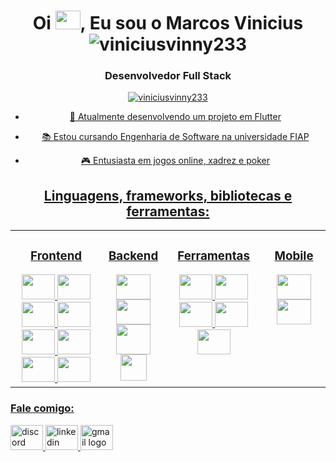 <h1 align="center">Oi <img height="30" width="40" src="https://camo.githubusercontent.com/b3aa0cb9c95a7593d72ef8e0a894f3ea11e665b6193e90281361a442dc5010e0/68747470733a2f2f656d6f6a69732e736c61636b6d6f6a69732e636f6d2f656d6f6a69732f696d616765732f313537373330353530352f373337332f68616e645f776176652e6769663f31353737333035353035" />, Eu sou o Marcos Vinicius  <img
    src="https://komarev.com/ghpvc/?username=viniciusvinny233&label=viniciusvinny233&color=cf66ff&style=plastic"
    alt="viniciusvinny233" /></h1>
<h3 align="center">Desenvolvedor Full Stack</h3>

<div align="center"><a align="center" href="https://github.com/ryo-ma/github-profile-trophy&theme=dracula"><img
        src="https://github-profile-trophy.vercel.app/?username=viniciusvinny233&theme=dracula" align="center" alt="viniciusvinny233" /></div>
       

- 🌱 Atualmente desenvolvendo um projeto em Flutter 

- 📚 Estou cursando Engenharia de Software na universidade FIAP

- 🎮 Entusiasta em jogos online, xadrez e poker

## Linguagens, frameworks, bibliotecas e ferramentas:  
<table><tr><td valign="top" width"20%">

<div align="center">
    <h3>Frontend</h1>
      </div>
<div align="center">  
    <img height="40" width="53" src="https://cdn.jsdelivr.net/gh/devicons/devicon/icons/html5/html5-original.svg" />
    <img height="40" width="53" src="https://cdn.jsdelivr.net/gh/devicons/devicon/icons/css3/css3-original.svg" />
    <img height="40" width="53" src="https://cdn.jsdelivr.net/gh/devicons/devicon/icons/javascript/javascript-original.svg" />
    <img height="40" width="53" src="https://www.tutorialsteacher.com/Content/images/home/typescript.svg" />
    <img height="40" width="53" src="https://cdn.jsdelivr.net/gh/devicons/devicon/icons/bootstrap/bootstrap-original.svg" />
    <img height="40" width="53" src="https://cdn.jsdelivr.net/gh/devicons/devicon/icons/sass/sass-original.svg" />
    <img height="40" width="53" src="https://cdn.jsdelivr.net/gh/devicons/devicon/icons/jquery/jquery-original.svg" />
    <img height="40" width="53" src="https://cdn.jsdelivr.net/gh/devicons/devicon/icons/react/react-original.svg" /> 
</div>

</td><td valign="top" width="20%">


<div align="center">
    <h3>Backend</h1>
      </div>
<div align="center">  
    <img height="40" width="55" src="https://cdn.jsdelivr.net/gh/devicons/devicon/icons/nodejs/nodejs-original.svg" />  
    <img height="40" width="55" src="https://cdn.jsdelivr.net/gh/devicons/devicon/icons/mysql/mysql-original.svg" />
    <img height="48" width="55" src="https://d1muf25xaso8hp.cloudfront.net/https%3A%2F%2Fmeta-l.cdn.bubble.io%2Ff1648592075802x919360361145971000%2Fjafapps_%255B1%255D.png?w=&h=&auto=compress&dpr=1&fit=max" />  
    <img height="42" width="42" src="https://cdn.icon-icons.com/icons2/2148/PNG/512/nextjs_icon_132160.png" />


</div>

</td><td valign="top" width="31%">

<div align="center">
    <h3>Ferramentas</h1>
      </div>
<div align="center">  
<img height="40" width="53" src="https://cdn.jsdelivr.net/gh/devicons/devicon/icons/azure/azure-original.svg" />
<img height="40" width="53" src="https://cdn.jsdelivr.net/gh/devicons/devicon/icons/git/git-original.svg" />
<img height="40" width="53" src="https://cdn.jsdelivr.net/gh/devicons/devicon/icons/jira/jira-original.svg" />
<img height="40" width="53" src="https://cdn.jsdelivr.net/gh/devicons/devicon/icons/photoshop/photoshop-plain.svg" />
<img height="40" width="53" src="https://cdn.jsdelivr.net/gh/devicons/devicon/icons/figma/figma-original.svg" /> 
</div>
    
 </td><td valign="top" width="20%">
    
 <div align="center">
    <h3>Mobile</h1>
      </div>
<div align="center">  
     <img height="40" width="55" src="https://cdn.jsdelivr.net/gh/devicons/devicon/icons/dart/dart-original.svg" />
    <img height="40" width="55" src="https://cdn.jsdelivr.net/gh/devicons/devicon/icons/flutter/flutter-original.svg" />
</div>

</td></tr></table>  

<h3 align="left">Fale comigo:</h3>

   <div align="left">
  <a href="https://www.discordapp.com/users/354444801917059073" target="_blank">
    <img src="https://raw.githubusercontent.com/maurodesouza/profile-readme-generator/master/src/assets/icons/social/discord/default.svg" width="52" height="40" alt="discord logo"  />
  </a>
  <a href="https://www.linkedin.com/in/marcos-vinicius-240436144/" target="_blank">
    <img src="https://raw.githubusercontent.com/maurodesouza/profile-readme-generator/master/src/assets/icons/social/linkedin/default.svg" width="52" height="40" alt="linkedin logo"  />
  </a>
    <a href="mailto:viniciusvinny233@gmail.com" target="_blank">
    <img src="https://raw.githubusercontent.com/maurodesouza/profile-readme-generator/master/src/assets/icons/social/gmail/default.svg" width="52" height="40" alt="gmail logo"  />
  </a>
</div>

  </p>
